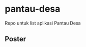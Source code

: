 # pantau-desa
Repo untuk list aplikasi Pantau Desa

## Poster

[logo]: https://github.com/KodeSoft/pantau-desa/img/poster.png "POSTEr Kodesoft Hacakthon Merdeka 3.0"
